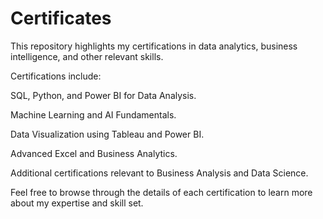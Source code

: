 # Certificates
This repository highlights my certifications in data analytics, business intelligence, and other relevant skills.

Certifications include:

   SQL, Python, and Power BI for Data Analysis.
   
   Machine Learning and AI Fundamentals.
   
   Data Visualization using Tableau and Power BI.
   
   Advanced Excel and Business Analytics.
   
   Additional certifications relevant to Business Analysis and Data Science.

Feel free to browse through the details of each certification to learn more about my expertise and skill set.


